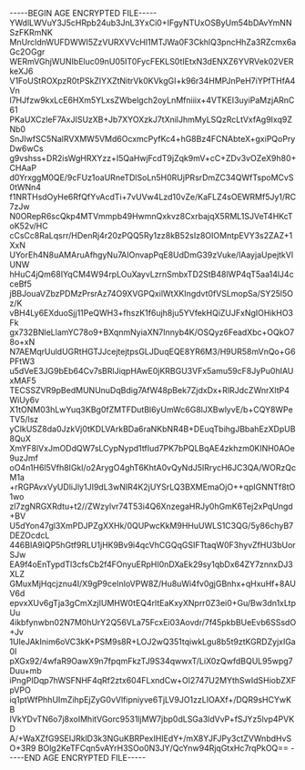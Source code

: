 -----BEGIN AGE ENCRYPTED FILE-----
YWdlLWVuY3J5cHRpb24ub3JnL3YxCi0+IFgyNTUxOSByUm54bDAvYmNNSzFKRmNK
MnUrcldnWUFDWWI5ZzVURXVVcHI1MTJWa0F3CkhlQ3pncHhZa3RZcmx6aGc2OGgr
WERmVGhjWUNIbEluc09nU05IT0FycFEKLS0tIEtxN3dENXZ6YVRVek02VERkeXJ6
V1FoUStROXpzR0tPSkZIYXZtNitrVk0KVkgGI+k96r34HMPJnPeH7iYPfTHfA4Vn
l7HJfzw9kxLcE6HXm5YLxsZWbelgch2oyLnMfniiix+4VTKEI3uyiPaMzjARnC61
PKaUXCzleF7AxJISUzXB+Jb7XYOXzkJ7tXnilJhmMyLSQzRcLtVxfAg9Ixq9ZNb0
SnJIwfSC5NalRVXMW5VMd6OcxmcPyfKc4+hG8Bz4FCNAbteX+gxiPQoPryDw6wCs
g9vshss+DR2isWgHRXYzz+I5QaHwjFcdT9jZqk9mV+cC+ZDv3vOZeX9h80+CHAaP
d0YrxggM0QE/9cFUz1oaURneTDlSoLn5H0RUjPRsrDmZC34QWfTspoMCvS0tWNn4
f1NRTHsdOyHe6RfQfYvAcdTi+7vUVw4Lzd10vZe/KaFLZ4sOEWRMf5Jy1/RC7zJw
N0ORepR6scQkp4MTVmmpb49HwmnQxkvz8CxrbajqX5RML1SJVeT4HKcToK52v/HC
cCsCc8RaLqsrr/HDenRj4r20zPQQ5Ry1zz8kB52sIz8OIOMntpEVY3s2ZAZ+1XxN
UYorEh4N8uAMAruAfhgyNu7AIOnvapPqE8UdDmG39zVuke/lAayjaUpejtkVlUNW
hHuC4jQm68IYqCM4W94rpLOuXayvLzrnSmbxTD2StB48lWP4qT5aa14lJ4cceBf5
jBBJouaVZbzPDMzPrsrAz74O9XVGPQxilWtXKIngdvt0fVSLmopSa/SY25l5Oz/K
vBH4Ly6EXduoSjj11PeQWH3+fhszK1f6ujh8ju5YVfekHQiZUJFxNgIOHikHO3Fk
gx732BNleLlamYC78o9+BXqnmNyiaXN7Innyb4K/OSQyz6FeadXbc+OQkO78o+xN
N7AEMqrUuldUGRtHGTJJcejtejtpsGLJDuqEQE8YR6M3/H9UR58mVnQo+G6PFtW3
u5dVeE3JG9bEb64Cv7sBRlJiqpHAwE0jKRBGU3VFx5amu59cF8JyPu0hIAUxMAF5
TECSSZVR9pBedMUNUnuDqBdig7AfW48pBek7ZjdxDx+RlRJdcZWnrXItP4WiUy6v
X1tONM03hLwYuq3KBg0fZMTFDutBl6yUmWc6G8lJXBwlyvE/b+CQY8WPeTV5/lsz
yClkUSZ8da0JzkVj0tKDLVArkBDa6raNKbNR4B+DEuqTbihgJBbahEzXDpUB8QuX
XmYF8lVxJmODdQW7sLCypNypd1tfIud7PK7bPQLBqAE4zkhzm0KINH0AOe9uzJmf
oO4n1H6l5Vfh8IGkl/o2ArygO4ghT6KhtA0vQyNdJ5IRrycH6JC3QA/WORzQcM1a
+rRGPAvxVyUDliJly1JI9dL3wNIR4K2jUYSrLQ3BXMEmaOjO++qpIGNNTf8tO1wo
zl7zgNRGXRdtu+t2//ZWzylvr74T53i4Q6XnzegaHRJy0hGmK6Tej2xPqUngd+BV
U5dYon47gl3XmPDJPZgXXHk/0QUPwcKkM9HHuUWLS1C3QG/5y86chyB7DEZOcdcL
446BIA9lQP5hGtf9RLU1jHK9Bv9i4qcVhCGQqGSIFTtaqW0F3hyvZfHU3bUorSJw
EA9f4oEnTypdTl3cfsCb2f4FOnyuERpHI0nDXaEk29sy1qbDx64ZY7znnxDJ3XLZ
GMuxMjHqcjznu4I/X9gP9ceInIoVPW8Z/Hu8uWi4fv0gjGBnhx+qHxuHf+8AUV6d
epvxXUv6gTja3gCmXzjIUMHW0tEQ4rltEaKxyXNprr0Z3ei0+Gu/Bw3dn1xLtpUu
4ikbfynwbn02N7M0hUrY2Q56VLa75FcxEi03Aovdr/7f45pkbBUeEvb6SSsdO+Jv
1UleJAkInim6oVC3kK+PSM9s8R+LOJ2wQ351tqiwkLgu8b5t9ztKGRDZyjxIGa0I
pXGx92/4wfaR9OawX9n7fpqmFkzTJ9S34qwwxT/LiX0zQwfdBQUL95wpg7Duu+mb
iPngPIDqp7hWSFNHF4qRf2ztx604FLxndCw+Ol2747U2MYthSwIdSHiobZXFpVPO
iq1ptWfPhhUImZihpEjZyG0vVlfipniyve6TjLV9JO1zzLIOAXf+/DQR9sHCYwKB
IVkYDvTN6o7j8xoIMhitVGorc9531ljMW7jbp0dLSGa3ldVvP+fSJYz5lvp4PVKD
A/+WaXZfG9SEIJRklD3k3NGuKBRPexIHIEdY+/mX8YJFJPy3ctZVWnbdHvSO+3R9
BOlg2KeTFCqn5vAYrH3SOo0N3JY/QcYnw94RjqGtxHc7rqPkOQ==
-----END AGE ENCRYPTED FILE-----
